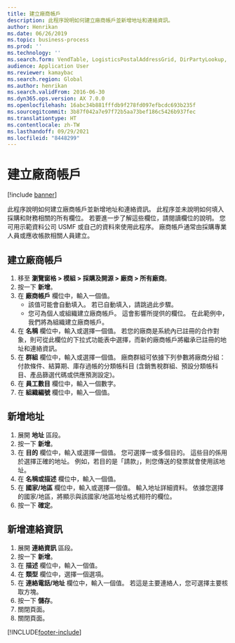 ```yaml
---
title: 建立廠商帳戶
description: 此程序說明如何建立廠商帳戶並新增地址和連絡資訊。
author: Henrikan
ms.date: 06/26/2019
ms.topic: business-process
ms.prod: ''
ms.technology: ''
ms.search.form: VendTable, LogisticsPostalAddressGrid, DirPartyLookup, LogisticsPostalAddress, SysLookupMultiSelectGrid, WHSFilterGenerallyAvail
audience: Application User
ms.reviewer: kamaybac
ms.search.region: Global
ms.author: henrikan
ms.search.validFrom: 2016-06-30
ms.dyn365.ops.version: AX 7.0.0
ms.openlocfilehash: 16abc34b881fffdb9f278fd097efbcdc693b235f
ms.sourcegitcommit: 3b87f042a7e97f72b5aa73bef186c5426b937fec
ms.translationtype: HT
ms.contentlocale: zh-TW
ms.lasthandoff: 09/29/2021
ms.locfileid: "8448299"
---
```

# <a name="create-a-vendor-account"></a>建立廠商帳戶

[!include [banner](../../includes/banner.md)]

此程序說明如何建立廠商帳戶並新增地址和連絡資訊。 此程序並未說明如何填入採購和財務相關的所有欄位。 若要進一步了解這些欄位，請閱讀欄位的說明。 您可用示範資料公司 USMF 或自己的資料來使用此程序。 廠商帳戶通常由採購專業人員或應收帳款相關人員建立。


## <a name="create-a-vendor-account"></a>建立廠商帳戶
1. 移至 **瀏覽窗格 > 模組 > 採購及開源 > 廠商 > 所有廠商**。
2. 按一下 **新增**。
3. 在 **廠商帳戶** 欄位中，輸入一個值。
    - 該值可能會自動填入。 若已自動填入，請跳過此步驟。  
    - 您可為個人或組織建立廠商帳戶。 這會影響所提供的欄位。 在此範例中，我們將為組織建立廠商帳戶。   
4. 在 **名稱** 欄位中，輸入或選擇一個值。 若您的廠商是系統內已註冊的合作對象，則可從此欄位的下拉式功能表中選擇，而新的廠商帳戶將繼承已註冊的地址和連絡資訊。
5. 在 **群組** 欄位中，輸入或選擇一個值。 廠商群組可依據下列參數將廠商分組：付款條件、結算期、庫存過帳的分類帳科目 (含銷售稅群組、預設分類帳科目、產品篩選代碼或供應預測設定)。
6. 在 **員工數目** 欄位中，輸入一個數字。
7. 在 **組織編號** 欄位中，輸入一個值。

## <a name="add-an-address"></a>新增地址
1. 展開 **地址** 區段。
2. 按一下 **新增**。
3. 在 **目的** 欄位中，輸入或選擇一個值。 您可選擇一或多個目的。 這些目的係用於選擇正確的地址。 例如，若目的是「請款」，則您傳送的發票就會使用該地址。
4. 在 **名稱或描述** 欄位中，輸入一個值。
5. 在 **國家/地區** 欄位中，輸入或選擇一個值。 輸入地址詳細資料。 依據您選擇的國家/地區，將顯示與該國家/地區地址格式相符的欄位。 
6. 按一下 **確定**。

## <a name="add-contact-information"></a>新增連絡資訊
1. 展開 **連絡資訊** 區段。
2. 按一下 **新增**。
3. 在 **描述** 欄位中，輸入一個值。
4. 在 **類型** 欄位中，選擇一個選項。
5. 在 **連絡電話/地址** 欄位中，輸入一個值。 若這是主要連絡人，您可選擇主要核取方塊。  
6. 按一下 **儲存**。
7. 關閉頁面。
8. 關閉頁面。



[!INCLUDE[footer-include](../../../includes/footer-banner.md)]